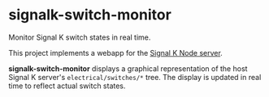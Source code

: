 # signalk-switch-monitor

Monitor Signal K switch states in real time.

This project implements a webapp for the
[Signal K Node server](https://github.com/SignalK/signalk-server-node).

__signalk-switch-monitor__ displays a graphical representation of the host
Signal K server's ```electrical/switches/*``` tree.  The display is updated
in real time to reflect actual switch states.
